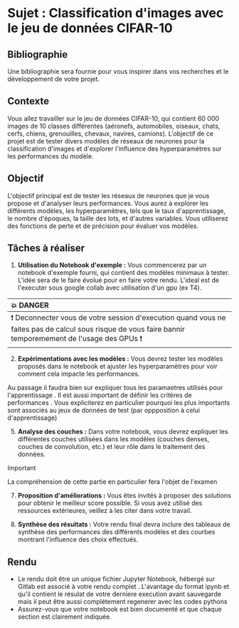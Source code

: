 # Sujet : Classification d'images avec le jeu de données CIFAR-10

## Bibliographie
Une bibliographie sera fournie pour vous inspirer dans vos recherches et le développement de votre projet.

## Contexte
Vous allez travailler sur le jeu de données CIFAR-10, qui contient 60 000 images de 10 classes différentes (aéronefs, automobiles, oiseaux, chats, cerfs, chiens, grenouilles, chevaux, navires, camions). L'objectif de ce projet est de tester divers modèles de réseaux de neurones pour la classification d'images et d'explorer l'influence des hyperparamètres sur les performances du modèle.

## Objectif
L'objectif principal est de tester les réseaux de neurones que je vous propose et d'analyser leurs performances. Vous aurez à explorer les différents modèles, les hyperparamètres, tels que le taux d'apprentissage, le nombre d'époques, la taille des lots, et d'autres variables. Vous utiliserez des fonctions de perte et de précision pour évaluer vos modèles.

## Tâches à réaliser
1. **Utilisation du Notebook d'exemple :** Vous commencerez par un notebook d'exemple fourni, qui contient des modèles minimaux à tester. L'idée sera de le faire évolué pour en faire votre rendu. L'ideal est de l'executer sous google collab avec utilisation d'un gpu (ex T4).

| :boom: DANGER              |
|:---------------------------|
| :exclamation: Deconnecter vous de votre  session d'execution quand vous ne faites pas de calcul sous risque de vous faire bannir temporemement de l'usage des GPUs  :exclamation:|

2. **Expérimentations avec les modèles :** Vous devrez tester les modèles proposés dans le notebook et ajuster les hyperparamètres pour voir comment cela impacte les performances.

 
 Au passage il faudra bien sur expliquer tous les paramaetres utilisés pour l'apprentissage . Il est aussi important de définir les critéres de performances . Vous expliciterez en particulier pourquoi les plus importants sont associés au jeux de données de test (par oppposition à celui d'apprentissage) 

5. **Analyse des couches :** Dans votre notebook, vous devrez expliquer les différentes couches utilisées dans les modèles (couches denses, couches de convolution, etc.) et leur rôle dans le traitement des données.

> [!IMPORTANT]
> La compréhension de cette partie en particulier fera l'objet de l'examen

7. **Proposition d'améliorations :** Vous êtes invités à proposer des solutions pour obtenir le meilleur score possible. Si vous avez utilisé des ressources extérieures, veillez à les citer dans votre travail.

8. **Synthèse des résultats :** Votre rendu final devra inclure des tableaux de synthèse des performances des différents modèles et des courbes montrant l'influence des choix effectués.

## Rendu
- Le rendu doit être un unique fichier Jupyter Notebook, hébergé sur Gitlab est associé à votre rendu complet . L'avantage du format ipynb et qu'il contient le résulat de votre derniere execution avant sauvegarde mais il peut être aussi complétement regenerer avec les codes pythons
- Assurez-vous que votre notebook est bien documenté et que chaque section est clairement indiquée.
